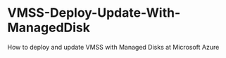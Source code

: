 # VMSS-Deploy-Update-With-ManagedDisk
How to deploy and update VMSS with Managed Disks at Microsoft Azure
